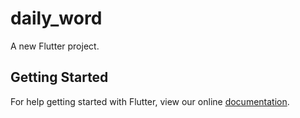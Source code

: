 # daily_word

A new Flutter project.

## Getting Started

For help getting started with Flutter, view our online
[documentation](https://flutter.io/).
